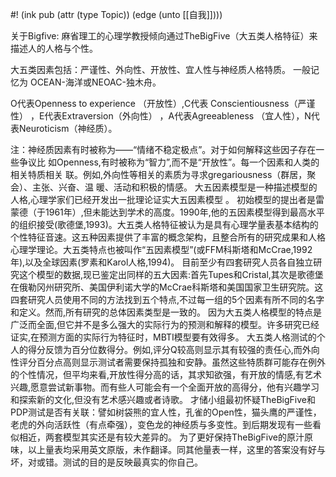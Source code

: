 #! (ink pub (attr (type Topic)) (edge (unto [[自我]])))

关于Bigfive: 麻省理工的心理学教授倾向通过TheBigFive（大五类人格特征）来描述人的人格与个性。

大五类因素包括：严谨性、外向性、开放性、宜人性与神经质人格特质。
一般记忆为 OCEAN-海洋或NEOAC-独木舟。

O代表Openness to experience （开放性）,C代表 Conscientiousness（严谨性） ，E代表Extraversion（外向性） ，A代表Agreeableness （宜人性），N代表Neuroticism（神经质）。

注：神经质因素有时被称为——“情绪不稳定极点”。对于如何解释这些因子存在一些争议比 如Openness,有时被称为“智力”,而不是“开放性”。每一个因素和人类的相关特质相关 联。例如,外向性等相关的素质为寻求gregariousness（群居，聚会）、主张、兴奋、温 暖、活动和积极的情感。 大五因素模型是一种描述模型的人格,心理学家们已经开发出一批理论证实大五因素模型 。 初始模型的提出者是雷蒙德（于1961年）,但未能达到学术的高度。1990年,他的五因素模型得到最高水平的组织接受(歌德堡,1993)。大五类人格特征被认为是具有心理学量表基本结构的个性特征音速。这五种因素提供了丰富的概念架构，且整合所有的研究成果和人格心理学理论。大五类特点也被叫作“五因素模型”(或FFM科斯塔和McCrae,1992年),以及全球因素(罗素和Karol人格,1994)。 目前至少有四套研究人员各自独立研究这个模型的数据,现已鉴定出同样的五大因素:首先Tupes和Cristal,其次是歌德堡在俄勒冈州研究所、美国伊利诺大学的McCrae科斯塔和美国国家卫生研究院。这四套研究人员使用不同的方法找到五个特点,不过每一组的5个因素有所不同的名字和定义。然而,所有研究的总体因素类型是一致的。 因为大五类人格模型的特点是广泛而全面,但它并不是多么强大的实际行为的预测和解释的模型。许多研究已经证实,在预测方面的实际行为特征时，MBTI模型要有效得多。 大五类人格测试的个人的得分反馈为百分位数得分。例如,评分Q较高则显示其有较强的责任心,而外向性评分百分点高则显示测试者需要保持孤独和安静。虽然这些特质群可能存在例外的个性情况，但平均来看,开放性得分高的话，其求知欲强，有开放的情感,有艺术兴趣,愿意尝试新事物。而有些人可能会有一个全面开放的高得分，他有兴趣学习和探索新的文化,但没有艺术感兴趣或者诗歌。 才储小组最初怀疑TheBigFive和PDP测试是否有关联：譬如树袋熊的宜人性，孔雀的Open性，猫头鹰的严谨性，老虎的外向活跃性（有点牵强），变色龙的神经质与多变性。到后期发现有一些看似相近，两套模型其实还是有较大差异的。 为了更好保持TheBigFive的原汁原味，以上量表均采用英文原版，未作翻译。同其他量表一样，这里的答案没有好与坏，对或错。测试的目的是反映最真实的你自己。